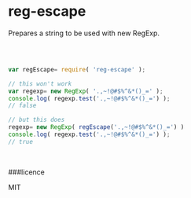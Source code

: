 # reg-escape
Prepares a string to be used with new RegExp.

<br/>

```javascript

var regEscape= require( 'reg-escape' );

// this won't work
var regexp= new RegExp( '.,~!@#$%^&*()_=' );
console.log( regexp.test('.,~!@#$%^&*()_=') );
// false

// but this does
regexp= new RegExp( regEscape('.,~!@#$%^&*()_=') )
console.log( regexp.test('.,~!@#$%^&*()_=') );
// true

```

<br/>

###licence

MIT